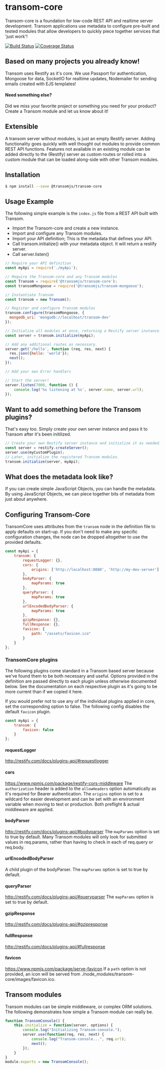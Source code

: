 
# transom-core
Transom-core is a foundation for low-code REST API and realtime server development. Transom applications use metadata to configure pre-built and tested modules that allow developers to quickly piece together services that 'just work'! 

[![Build Status](https://travis-ci.org/transomjs/transom-core.svg?branch=master)](https://travis-ci.org/transomjs/transom-core)
[![Coverage Status](https://coveralls.io/repos/github/transomjs/transom-core/badge.svg?branch=master)](https://coveralls.io/github/transomjs/transom-core?branch=master)

## Based on many projects you already know!
Transom uses Restify as it's core. We use Passport for authentication, Mongoose for data, SocketIO for realtime updates, Nodemailer for sending emails created with EJS templates!

#### Need something else?
Did we miss your favorite project or something you need for your product? Create a Transom module and let us know about it!

## Extensible
A transom server without modules, is just an empty Restify server. Adding functionality goes quickly with well thought out modules to provide common REST API functions. Features not available in an existing module can be added directly to the (Restify) server as custom routes or rolled into a custom module that can be loaded along-side with other Transom modules.

## Installation
```bash
$ npm install --save @transomjs/transom-core
```

## Usage Example

The following simple example is the `index.js` file from a REST API built with Transom. 

* Import the Transom-core and create a new instance.
* Import and configure any Transom modules.
* Import your API definition; This is the metadata that defines your API.
* Call transom.initialize() with your metadata object. It will return a restify server.
* Call server.listen()

```javascript
// Require your API definition
const myApi = require('./myApi');

// Require the Transom-core and any Transom modules
const Transom = require('@transomjs/transom-core');
const transomMongoose = require('@transomjs/transom-mongoose');

// Instantiate Transom
const transom = new Transom();

// Register and configure Transom modules
transom.configure(transomMongoose, {
  mongodb_uri: 'mongodb://localhost/transom-dev'
});

// Initialize all modules at once, returning a Restify server instance.
const server = transom.initialize(myApi);

// Add any additional routes as necessary.
server.get('/hello', function (req, res, next) {
  res.json({hello: 'world'});
  next();
});

// Add your own Error handlers

// Start the server!
server.listen(7000, function () {
	console.log('%s listening at %s', server.name, server.url);
});
```
## Want to add something before the Transom plugins?
That's easy too. Simply create your own server instance and pass it to Transom after it's been initilized.
```javascript
// Create your own Restify server instance and initialize it as needed.
const server = restify.createServer();
server.use(myCustomPlugin);
// Later, initialize the registered Transom modules.
transom.initialize(server, myApi);
```

## What does the metadata look like?

If you can create simple JavaScript Objects, you can handle the metadata. By using JavaScript Objects, we can piece together bits of metadata from just about anywhere. 

## Configuring Transom-Core

TransomCore uses attributes from the `transom` node in the definition file to apply defaults on start-up. If you don't need to make any specific configuration changes, the node can be dropped altogether to use the provided defaults.
```javascript
const myApi = {
	transom: {
		requestLogger: {},
		cors: {
			origins: ['http://localhost:8080', 'http://my-dev-server']
		},
		bodyParser: {
			mapParams: true
		},
		queryParser: {
			mapParams: true
		},
		urlEncodedBodyParser: {
			mapParams: true
		},
		gzipResponse: {},
		fullResponse: {},
		favicon: {
			path: "/assets/favicon.ico"
		}
	}
};
```

### TransomCore plugins
The following plugins come standard in a Transom based server because we've found them to be both necessary and useful. Options provided in the definition are passed directly to each plugin unless otherwise documented below. See the documentation on each respective plugin as it's going to be more current than if we copied it here.

If you would prefer not to use any of the individual plugins applied in core, set the corresponding option to false. The following config disables the default `favicon` plugin.
```javascript
const myApi = {
	transom: {
		favicon: false
	}
};
```

#### requestLogger
http://restify.com/docs/plugins-api/#requestlogger

#### cors
https://www.npmjs.com/package/restify-cors-middleware
The `authorization` header is added to the `allowHeaders` option automatically as it's required for Bearer authentication.
The `origins` option is set to a wildcard for easier development and can be set with an environment variable when moving to test or production. Both preflight & actual middleware are applied.

#### bodyParser
http://restify.com/docs/plugins-api/#bodyparser
The `mapParams` option is set to true by default. Many Transom modules will only look for submitted values in req.params, rather than having to check in each of req.query or req.body.

#### urlEncodedBodyParser
A child plugin of the bodyParser. The `mapParams` option is set to true by default.

#### queryParser
http://restify.com/docs/plugins-api/#queryparser The `mapParams` option is set to true by default.

#### gzipResponse
http://restify.com/docs/plugins-api/#gzipresponse

#### fullResponse
http://restify.com/docs/plugins-api/#fullresponse

#### favicon
https://www.npmjs.com/package/serve-favicon
If a `path` option is not provided, an icon will be served from ./node_modules/transom-core/images/favicon.ico.


## Transom modules

Transom modules can be simple middleware, or complex ORM solutions. The following demonstrates how simple a Transom module can really be.

```javascript
function TransomConsole() {
	this.initialize = function(server, options) {
		console.log("Initializing Transom-console.");
		server.use(function(req, res, next) {
			console.log("Transom-console...", req.url);
			next();
		});
	}
}
module.exports = new TransomConsole();
```
